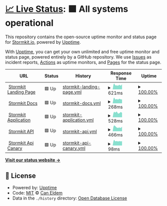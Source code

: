 # [📈 Live Status](https://demo.upptime.js.org): <!--live status--> **🟩 All systems operational**

This repository contains the open-source uptime monitor and status page for [Stormkit.io](https://www.stormkit.io), powered by [Upptime](https://github.com/upptime/upptime).

With [Upptime](https://upptime.js.org), you can get your own unlimited and free uptime monitor and status page, powered entirely by a GitHub repository. We use [Issues](https://github.com/eldemcan/storm-test/issues) as incident reports, [Actions](https://github.com/eldemcan/storm-test/actions) as uptime monitors, and [Pages](https://demo.upptime.js.org) for the status page.

<!--start: status pages-->
<!-- This summary is generated by Upptime (https://github.com/upptime/upptime) -->
<!-- Do not edit this manually, your changes will be overwritten -->
<!-- prettier-ignore -->
| URL | Status | History | Response Time | Uptime |
| --- | ------ | ------- | ------------- | ------ |
| <img alt="" src="https://icons.duckduckgo.com/ip3/www.stormkit.io.ico" height="13"> [Stormkit Landing Page](https://www.stormkit.io/) | 🟩 Up | [stormkit-landing-page.yml](https://github.com/stormkit-io/stormkit-status/commits/HEAD/history/stormkit-landing-page.yml) | <details><summary><img alt="Response time graph" src="./graphs/stormkit-landing-page/response-time-week.png" height="20"> 621ms</summary><br><a href="https://stormkit-io.github.io/stormkit-status/history/stormkit-landing-page"><img alt="Response time 782" src="https://img.shields.io/endpoint?url=https%3A%2F%2Fraw.githubusercontent.com%2Fstormkit-io%2Fstormkit-status%2FHEAD%2Fapi%2Fstormkit-landing-page%2Fresponse-time.json"></a><br><a href="https://stormkit-io.github.io/stormkit-status/history/stormkit-landing-page"><img alt="24-hour response time 711" src="https://img.shields.io/endpoint?url=https%3A%2F%2Fraw.githubusercontent.com%2Fstormkit-io%2Fstormkit-status%2FHEAD%2Fapi%2Fstormkit-landing-page%2Fresponse-time-day.json"></a><br><a href="https://stormkit-io.github.io/stormkit-status/history/stormkit-landing-page"><img alt="7-day response time 621" src="https://img.shields.io/endpoint?url=https%3A%2F%2Fraw.githubusercontent.com%2Fstormkit-io%2Fstormkit-status%2FHEAD%2Fapi%2Fstormkit-landing-page%2Fresponse-time-week.json"></a><br><a href="https://stormkit-io.github.io/stormkit-status/history/stormkit-landing-page"><img alt="30-day response time 974" src="https://img.shields.io/endpoint?url=https%3A%2F%2Fraw.githubusercontent.com%2Fstormkit-io%2Fstormkit-status%2FHEAD%2Fapi%2Fstormkit-landing-page%2Fresponse-time-month.json"></a><br><a href="https://stormkit-io.github.io/stormkit-status/history/stormkit-landing-page"><img alt="1-year response time 799" src="https://img.shields.io/endpoint?url=https%3A%2F%2Fraw.githubusercontent.com%2Fstormkit-io%2Fstormkit-status%2FHEAD%2Fapi%2Fstormkit-landing-page%2Fresponse-time-year.json"></a></details> | <details><summary><a href="https://stormkit-io.github.io/stormkit-status/history/stormkit-landing-page">100.00%</a></summary><a href="https://stormkit-io.github.io/stormkit-status/history/stormkit-landing-page"><img alt="All-time uptime 99.34%" src="https://img.shields.io/endpoint?url=https%3A%2F%2Fraw.githubusercontent.com%2Fstormkit-io%2Fstormkit-status%2FHEAD%2Fapi%2Fstormkit-landing-page%2Fuptime.json"></a><br><a href="https://stormkit-io.github.io/stormkit-status/history/stormkit-landing-page"><img alt="24-hour uptime 100.00%" src="https://img.shields.io/endpoint?url=https%3A%2F%2Fraw.githubusercontent.com%2Fstormkit-io%2Fstormkit-status%2FHEAD%2Fapi%2Fstormkit-landing-page%2Fuptime-day.json"></a><br><a href="https://stormkit-io.github.io/stormkit-status/history/stormkit-landing-page"><img alt="7-day uptime 100.00%" src="https://img.shields.io/endpoint?url=https%3A%2F%2Fraw.githubusercontent.com%2Fstormkit-io%2Fstormkit-status%2FHEAD%2Fapi%2Fstormkit-landing-page%2Fuptime-week.json"></a><br><a href="https://stormkit-io.github.io/stormkit-status/history/stormkit-landing-page"><img alt="30-day uptime 99.49%" src="https://img.shields.io/endpoint?url=https%3A%2F%2Fraw.githubusercontent.com%2Fstormkit-io%2Fstormkit-status%2FHEAD%2Fapi%2Fstormkit-landing-page%2Fuptime-month.json"></a><br><a href="https://stormkit-io.github.io/stormkit-status/history/stormkit-landing-page"><img alt="1-year uptime 98.64%" src="https://img.shields.io/endpoint?url=https%3A%2F%2Fraw.githubusercontent.com%2Fstormkit-io%2Fstormkit-status%2FHEAD%2Fapi%2Fstormkit-landing-page%2Fuptime-year.json"></a></details>
| <img alt="" src="https://icons.duckduckgo.com/ip3/www.stormkit.io.ico" height="13"> [Stormkit Docs](https://www.stormkit.io/docs) | 🟩 Up | [stormkit-docs.yml](https://github.com/stormkit-io/stormkit-status/commits/HEAD/history/stormkit-docs.yml) | <details><summary><img alt="Response time graph" src="./graphs/stormkit-docs/response-time-week.png" height="20"> 268ms</summary><br><a href="https://stormkit-io.github.io/stormkit-status/history/stormkit-docs"><img alt="Response time 305" src="https://img.shields.io/endpoint?url=https%3A%2F%2Fraw.githubusercontent.com%2Fstormkit-io%2Fstormkit-status%2FHEAD%2Fapi%2Fstormkit-docs%2Fresponse-time.json"></a><br><a href="https://stormkit-io.github.io/stormkit-status/history/stormkit-docs"><img alt="24-hour response time 245" src="https://img.shields.io/endpoint?url=https%3A%2F%2Fraw.githubusercontent.com%2Fstormkit-io%2Fstormkit-status%2FHEAD%2Fapi%2Fstormkit-docs%2Fresponse-time-day.json"></a><br><a href="https://stormkit-io.github.io/stormkit-status/history/stormkit-docs"><img alt="7-day response time 268" src="https://img.shields.io/endpoint?url=https%3A%2F%2Fraw.githubusercontent.com%2Fstormkit-io%2Fstormkit-status%2FHEAD%2Fapi%2Fstormkit-docs%2Fresponse-time-week.json"></a><br><a href="https://stormkit-io.github.io/stormkit-status/history/stormkit-docs"><img alt="30-day response time 299" src="https://img.shields.io/endpoint?url=https%3A%2F%2Fraw.githubusercontent.com%2Fstormkit-io%2Fstormkit-status%2FHEAD%2Fapi%2Fstormkit-docs%2Fresponse-time-month.json"></a><br><a href="https://stormkit-io.github.io/stormkit-status/history/stormkit-docs"><img alt="1-year response time 312" src="https://img.shields.io/endpoint?url=https%3A%2F%2Fraw.githubusercontent.com%2Fstormkit-io%2Fstormkit-status%2FHEAD%2Fapi%2Fstormkit-docs%2Fresponse-time-year.json"></a></details> | <details><summary><a href="https://stormkit-io.github.io/stormkit-status/history/stormkit-docs">100.00%</a></summary><a href="https://stormkit-io.github.io/stormkit-status/history/stormkit-docs"><img alt="All-time uptime 99.36%" src="https://img.shields.io/endpoint?url=https%3A%2F%2Fraw.githubusercontent.com%2Fstormkit-io%2Fstormkit-status%2FHEAD%2Fapi%2Fstormkit-docs%2Fuptime.json"></a><br><a href="https://stormkit-io.github.io/stormkit-status/history/stormkit-docs"><img alt="24-hour uptime 100.00%" src="https://img.shields.io/endpoint?url=https%3A%2F%2Fraw.githubusercontent.com%2Fstormkit-io%2Fstormkit-status%2FHEAD%2Fapi%2Fstormkit-docs%2Fuptime-day.json"></a><br><a href="https://stormkit-io.github.io/stormkit-status/history/stormkit-docs"><img alt="7-day uptime 100.00%" src="https://img.shields.io/endpoint?url=https%3A%2F%2Fraw.githubusercontent.com%2Fstormkit-io%2Fstormkit-status%2FHEAD%2Fapi%2Fstormkit-docs%2Fuptime-week.json"></a><br><a href="https://stormkit-io.github.io/stormkit-status/history/stormkit-docs"><img alt="30-day uptime 99.50%" src="https://img.shields.io/endpoint?url=https%3A%2F%2Fraw.githubusercontent.com%2Fstormkit-io%2Fstormkit-status%2FHEAD%2Fapi%2Fstormkit-docs%2Fuptime-month.json"></a><br><a href="https://stormkit-io.github.io/stormkit-status/history/stormkit-docs"><img alt="1-year uptime 98.66%" src="https://img.shields.io/endpoint?url=https%3A%2F%2Fraw.githubusercontent.com%2Fstormkit-io%2Fstormkit-status%2FHEAD%2Fapi%2Fstormkit-docs%2Fuptime-year.json"></a></details>
| <img alt="" src="https://icons.duckduckgo.com/ip3/app.stormkit.io.ico" height="13"> [Stormkit Application](https://app.stormkit.io) | 🟩 Up | [stormkit-application.yml](https://github.com/stormkit-io/stormkit-status/commits/HEAD/history/stormkit-application.yml) | <details><summary><img alt="Response time graph" src="./graphs/stormkit-application/response-time-week.png" height="20"> 528ms</summary><br><a href="https://stormkit-io.github.io/stormkit-status/history/stormkit-application"><img alt="Response time 572" src="https://img.shields.io/endpoint?url=https%3A%2F%2Fraw.githubusercontent.com%2Fstormkit-io%2Fstormkit-status%2FHEAD%2Fapi%2Fstormkit-application%2Fresponse-time.json"></a><br><a href="https://stormkit-io.github.io/stormkit-status/history/stormkit-application"><img alt="24-hour response time 500" src="https://img.shields.io/endpoint?url=https%3A%2F%2Fraw.githubusercontent.com%2Fstormkit-io%2Fstormkit-status%2FHEAD%2Fapi%2Fstormkit-application%2Fresponse-time-day.json"></a><br><a href="https://stormkit-io.github.io/stormkit-status/history/stormkit-application"><img alt="7-day response time 528" src="https://img.shields.io/endpoint?url=https%3A%2F%2Fraw.githubusercontent.com%2Fstormkit-io%2Fstormkit-status%2FHEAD%2Fapi%2Fstormkit-application%2Fresponse-time-week.json"></a><br><a href="https://stormkit-io.github.io/stormkit-status/history/stormkit-application"><img alt="30-day response time 592" src="https://img.shields.io/endpoint?url=https%3A%2F%2Fraw.githubusercontent.com%2Fstormkit-io%2Fstormkit-status%2FHEAD%2Fapi%2Fstormkit-application%2Fresponse-time-month.json"></a><br><a href="https://stormkit-io.github.io/stormkit-status/history/stormkit-application"><img alt="1-year response time 599" src="https://img.shields.io/endpoint?url=https%3A%2F%2Fraw.githubusercontent.com%2Fstormkit-io%2Fstormkit-status%2FHEAD%2Fapi%2Fstormkit-application%2Fresponse-time-year.json"></a></details> | <details><summary><a href="https://stormkit-io.github.io/stormkit-status/history/stormkit-application">100.00%</a></summary><a href="https://stormkit-io.github.io/stormkit-status/history/stormkit-application"><img alt="All-time uptime 99.93%" src="https://img.shields.io/endpoint?url=https%3A%2F%2Fraw.githubusercontent.com%2Fstormkit-io%2Fstormkit-status%2FHEAD%2Fapi%2Fstormkit-application%2Fuptime.json"></a><br><a href="https://stormkit-io.github.io/stormkit-status/history/stormkit-application"><img alt="24-hour uptime 100.00%" src="https://img.shields.io/endpoint?url=https%3A%2F%2Fraw.githubusercontent.com%2Fstormkit-io%2Fstormkit-status%2FHEAD%2Fapi%2Fstormkit-application%2Fuptime-day.json"></a><br><a href="https://stormkit-io.github.io/stormkit-status/history/stormkit-application"><img alt="7-day uptime 100.00%" src="https://img.shields.io/endpoint?url=https%3A%2F%2Fraw.githubusercontent.com%2Fstormkit-io%2Fstormkit-status%2FHEAD%2Fapi%2Fstormkit-application%2Fuptime-week.json"></a><br><a href="https://stormkit-io.github.io/stormkit-status/history/stormkit-application"><img alt="30-day uptime 99.53%" src="https://img.shields.io/endpoint?url=https%3A%2F%2Fraw.githubusercontent.com%2Fstormkit-io%2Fstormkit-status%2FHEAD%2Fapi%2Fstormkit-application%2Fuptime-month.json"></a><br><a href="https://stormkit-io.github.io/stormkit-status/history/stormkit-application"><img alt="1-year uptime 99.90%" src="https://img.shields.io/endpoint?url=https%3A%2F%2Fraw.githubusercontent.com%2Fstormkit-io%2Fstormkit-status%2FHEAD%2Fapi%2Fstormkit-application%2Fuptime-year.json"></a></details>
| <img alt="" src="https://icons.duckduckgo.com/ip3/api.stormkit.io.ico" height="13"> [Stormkit API](https://api.stormkit.io) | 🟩 Up | [stormkit-api.yml](https://github.com/stormkit-io/stormkit-status/commits/HEAD/history/stormkit-api.yml) | <details><summary><img alt="Response time graph" src="./graphs/stormkit-api/response-time-week.png" height="20"> 466ms</summary><br><a href="https://stormkit-io.github.io/stormkit-status/history/stormkit-api"><img alt="Response time 633" src="https://img.shields.io/endpoint?url=https%3A%2F%2Fraw.githubusercontent.com%2Fstormkit-io%2Fstormkit-status%2FHEAD%2Fapi%2Fstormkit-api%2Fresponse-time.json"></a><br><a href="https://stormkit-io.github.io/stormkit-status/history/stormkit-api"><img alt="24-hour response time 503" src="https://img.shields.io/endpoint?url=https%3A%2F%2Fraw.githubusercontent.com%2Fstormkit-io%2Fstormkit-status%2FHEAD%2Fapi%2Fstormkit-api%2Fresponse-time-day.json"></a><br><a href="https://stormkit-io.github.io/stormkit-status/history/stormkit-api"><img alt="7-day response time 466" src="https://img.shields.io/endpoint?url=https%3A%2F%2Fraw.githubusercontent.com%2Fstormkit-io%2Fstormkit-status%2FHEAD%2Fapi%2Fstormkit-api%2Fresponse-time-week.json"></a><br><a href="https://stormkit-io.github.io/stormkit-status/history/stormkit-api"><img alt="30-day response time 1100" src="https://img.shields.io/endpoint?url=https%3A%2F%2Fraw.githubusercontent.com%2Fstormkit-io%2Fstormkit-status%2FHEAD%2Fapi%2Fstormkit-api%2Fresponse-time-month.json"></a><br><a href="https://stormkit-io.github.io/stormkit-status/history/stormkit-api"><img alt="1-year response time 670" src="https://img.shields.io/endpoint?url=https%3A%2F%2Fraw.githubusercontent.com%2Fstormkit-io%2Fstormkit-status%2FHEAD%2Fapi%2Fstormkit-api%2Fresponse-time-year.json"></a></details> | <details><summary><a href="https://stormkit-io.github.io/stormkit-status/history/stormkit-api">100.00%</a></summary><a href="https://stormkit-io.github.io/stormkit-status/history/stormkit-api"><img alt="All-time uptime 99.92%" src="https://img.shields.io/endpoint?url=https%3A%2F%2Fraw.githubusercontent.com%2Fstormkit-io%2Fstormkit-status%2FHEAD%2Fapi%2Fstormkit-api%2Fuptime.json"></a><br><a href="https://stormkit-io.github.io/stormkit-status/history/stormkit-api"><img alt="24-hour uptime 100.00%" src="https://img.shields.io/endpoint?url=https%3A%2F%2Fraw.githubusercontent.com%2Fstormkit-io%2Fstormkit-status%2FHEAD%2Fapi%2Fstormkit-api%2Fuptime-day.json"></a><br><a href="https://stormkit-io.github.io/stormkit-status/history/stormkit-api"><img alt="7-day uptime 100.00%" src="https://img.shields.io/endpoint?url=https%3A%2F%2Fraw.githubusercontent.com%2Fstormkit-io%2Fstormkit-status%2FHEAD%2Fapi%2Fstormkit-api%2Fuptime-week.json"></a><br><a href="https://stormkit-io.github.io/stormkit-status/history/stormkit-api"><img alt="30-day uptime 99.64%" src="https://img.shields.io/endpoint?url=https%3A%2F%2Fraw.githubusercontent.com%2Fstormkit-io%2Fstormkit-status%2FHEAD%2Fapi%2Fstormkit-api%2Fuptime-month.json"></a><br><a href="https://stormkit-io.github.io/stormkit-status/history/stormkit-api"><img alt="1-year uptime 99.86%" src="https://img.shields.io/endpoint?url=https%3A%2F%2Fraw.githubusercontent.com%2Fstormkit-io%2Fstormkit-status%2FHEAD%2Fapi%2Fstormkit-api%2Fuptime-year.json"></a></details>
| <img alt="" src="https://icons.duckduckgo.com/ip3/api.stormkit.io.ico" height="13"> [Stormkit Api Canary](https://api.stormkit.io/?sk_canary=true) | 🟩 Up | [stormkit-api-canary.yml](https://github.com/stormkit-io/stormkit-status/commits/HEAD/history/stormkit-api-canary.yml) | <details><summary><img alt="Response time graph" src="./graphs/stormkit-api-canary/response-time-week.png" height="20"> 98ms</summary><br><a href="https://stormkit-io.github.io/stormkit-status/history/stormkit-api-canary"><img alt="Response time 122" src="https://img.shields.io/endpoint?url=https%3A%2F%2Fraw.githubusercontent.com%2Fstormkit-io%2Fstormkit-status%2FHEAD%2Fapi%2Fstormkit-api-canary%2Fresponse-time.json"></a><br><a href="https://stormkit-io.github.io/stormkit-status/history/stormkit-api-canary"><img alt="24-hour response time 95" src="https://img.shields.io/endpoint?url=https%3A%2F%2Fraw.githubusercontent.com%2Fstormkit-io%2Fstormkit-status%2FHEAD%2Fapi%2Fstormkit-api-canary%2Fresponse-time-day.json"></a><br><a href="https://stormkit-io.github.io/stormkit-status/history/stormkit-api-canary"><img alt="7-day response time 98" src="https://img.shields.io/endpoint?url=https%3A%2F%2Fraw.githubusercontent.com%2Fstormkit-io%2Fstormkit-status%2FHEAD%2Fapi%2Fstormkit-api-canary%2Fresponse-time-week.json"></a><br><a href="https://stormkit-io.github.io/stormkit-status/history/stormkit-api-canary"><img alt="30-day response time 112" src="https://img.shields.io/endpoint?url=https%3A%2F%2Fraw.githubusercontent.com%2Fstormkit-io%2Fstormkit-status%2FHEAD%2Fapi%2Fstormkit-api-canary%2Fresponse-time-month.json"></a><br><a href="https://stormkit-io.github.io/stormkit-status/history/stormkit-api-canary"><img alt="1-year response time 122" src="https://img.shields.io/endpoint?url=https%3A%2F%2Fraw.githubusercontent.com%2Fstormkit-io%2Fstormkit-status%2FHEAD%2Fapi%2Fstormkit-api-canary%2Fresponse-time-year.json"></a></details> | <details><summary><a href="https://stormkit-io.github.io/stormkit-status/history/stormkit-api-canary">100.00%</a></summary><a href="https://stormkit-io.github.io/stormkit-status/history/stormkit-api-canary"><img alt="All-time uptime 99.74%" src="https://img.shields.io/endpoint?url=https%3A%2F%2Fraw.githubusercontent.com%2Fstormkit-io%2Fstormkit-status%2FHEAD%2Fapi%2Fstormkit-api-canary%2Fuptime.json"></a><br><a href="https://stormkit-io.github.io/stormkit-status/history/stormkit-api-canary"><img alt="24-hour uptime 100.00%" src="https://img.shields.io/endpoint?url=https%3A%2F%2Fraw.githubusercontent.com%2Fstormkit-io%2Fstormkit-status%2FHEAD%2Fapi%2Fstormkit-api-canary%2Fuptime-day.json"></a><br><a href="https://stormkit-io.github.io/stormkit-status/history/stormkit-api-canary"><img alt="7-day uptime 100.00%" src="https://img.shields.io/endpoint?url=https%3A%2F%2Fraw.githubusercontent.com%2Fstormkit-io%2Fstormkit-status%2FHEAD%2Fapi%2Fstormkit-api-canary%2Fuptime-week.json"></a><br><a href="https://stormkit-io.github.io/stormkit-status/history/stormkit-api-canary"><img alt="30-day uptime 100.00%" src="https://img.shields.io/endpoint?url=https%3A%2F%2Fraw.githubusercontent.com%2Fstormkit-io%2Fstormkit-status%2FHEAD%2Fapi%2Fstormkit-api-canary%2Fuptime-month.json"></a><br><a href="https://stormkit-io.github.io/stormkit-status/history/stormkit-api-canary"><img alt="1-year uptime 99.74%" src="https://img.shields.io/endpoint?url=https%3A%2F%2Fraw.githubusercontent.com%2Fstormkit-io%2Fstormkit-status%2FHEAD%2Fapi%2Fstormkit-api-canary%2Fuptime-year.json"></a></details>

<!--end: status pages-->

[**Visit our status website →**](https://demo.upptime.js.org)

## 📄 License

- Powered by: [Upptime](https://github.com/upptime/upptime)
- Code: [MIT](./LICENSE) © [Can Eldem](www.caneldem.dev)
- Data in the `./history` directory: [Open Database License](https://opendatacommons.org/licenses/odbl/1-0/)

